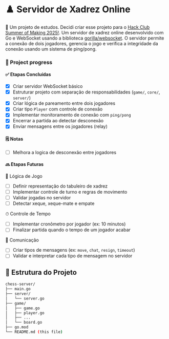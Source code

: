 # ♟️ Servidor de Xadrez Online 

 🧠 Um projeto de estudos. Decidi criar esse projeto para o [Hack Club Summer of Making 2025!](https://summer.hackclub.com/). Um servidor de xadrez online desenvolvido com Go e WebSocket usando a biblioteca [gorilla/websocket](https://github.com/gorilla/websocket). O servidor permite a conexão de dois jogadores, gerencia o jogo e verifica a integridade da conexão usando um sistema de ping/pong.


### 📌 Project progress
#### ✅ Etapas Concluídas

- [x] Criar servidor WebSocket básico 
- [x] Estruturar projeto com separação de responsabilidades (`game/`, `core/`, `server/`)
- [x] Criar lógica de pareamento entre dois jogadores
- [x] Criar tipo `Player` com controle de conexão
- [x] Implementar monitoramento de conexão com `ping/pong`
- [x] Encerrar a partida ao detectar desconexão
- [x] Enviar mensagens entre os jogadores (relay)
 
 #### 🗒️ Notas
 - [ ] Melhora a logica de desconexão entre jogadores  


#### 🔜 Etapas Futuras

🧠 Lógica de Jogo

- [ ] Definir representação do tabuleiro de xadrez
- [ ] Implementar controle de turno e regras de movimento
- [ ] Validar jogadas no servidor
- [ ] Detectar xeque, xeque-mate e empate

⏱ Controle de Tempo

- [ ] Implementar cronômetro por jogador (ex: 10 minutos)
- [ ] Finalizar partida quando o tempo de um jogador acabar

💬 Comunicação

- [ ] Criar tipos de mensagens (ex: `move`, `chat`, `resign`, `timeout`)
- [ ] Validar e interpretar cada tipo de mensagem no servidor

## 📁 Estrutura do Projeto

```bash
chess-server/
├── main.go
├── server/
│   └── server.go
├── game/
│   ├── game.go
│   ├── player.go
│   ├── ...
│   └── board.go 
├── go.mod
└── README.md (this file)

